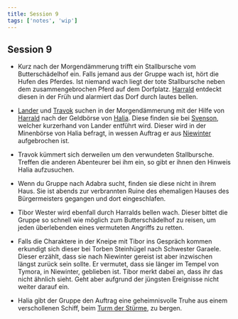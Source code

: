 ```yaml
---
title: Session 9
tags: ['notes', 'wip']
---
```


## Session 9

+ Kurz nach der Morgendämmerung trifft ein Stallbursche vom Butterschädelhof ein. Falls jemand aus der Gruppe wach ist, hört die Hufen des Pferdes. 
Ist niemand wach liegt der tote Stallbursche neben dem zusammengebrochen Pferd auf dem Dorfplatz. [Harrald](/harrald) entdeckt diesen in der Früh und alarmiert das Dorf durch lautes bellen.

+ [Lander](/lander) und [Travok](/travok) suchen in der Morgendämmerung mit der Hilfe von [Harrald](/harrald) nach der Geldbörse von [Halia](/halia). Diese finden sie bei [Svenson](/svenson), welcher kurzerhand von Lander entführt wird. Dieser wird in der Minenbörse von Halia befragt, in wessen Auftrag er aus [Niewinter](/niewinter) aufgebrochen ist.

+ Travok kümmert sich derweilen um den verwundeten Stallbursche. Treffen die anderen Abenteurer bei ihm ein, so gibt er ihnen den Hinweis Halia aufzusuchen.

+ Wenn du Gruppe nach Adabra sucht, finden sie diese nicht in ihrem Haus. Sie ist abends zur verbrannten Ruine des ehemaligen Hauses des Bürgermeisters gegangen und dort eingeschlafen. 

+ Tibor Wester wird ebenfall durch Harralds bellen wach. Dieser bittet die Gruppe so schnell wie möglich zum Butterschädelhof zu reisen, um jeden überlebenden eines vermuteten Angriffs zu retten.

+ Falls die Charaktere in der Kneipe mit Tibor ins Gespräch kommen erkundigt sich dieser bei Torben Steinhügel nach Schwester Garaele. Dieser erzählt, dass sie nach Niewinter gereist ist aber inzwischen längst zurück sein sollte. Er vermutet, dass sie länger im Tempel von Tymora, in Niewinter, geblieben ist. Tibor merkt dabei an, dass ihr das nicht ähnlich sieht. Geht aber aufgrund der jüngsten Ereignisse nicht weiter darauf ein.

+ Halia gibt der Gruppe den Auftrag eine geheimnisvolle Truhe aus einem verschollenen Schiff, beim [Turm der Stürme](/turm_der_stuerme), zu bergen. 